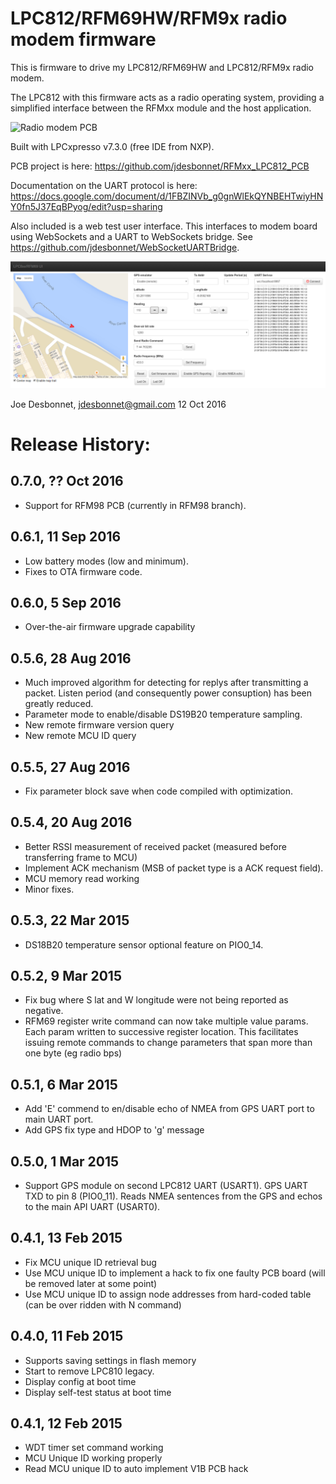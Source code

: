 # LPC812/RFM69HW/RFM9x radio modem firmware

This is firmware to drive my LPC812/RFM69HW and LPC812/RFM9x radio modem.

The LPC812 with this firmware acts as a radio operating system, providing a simplified
interface between the RFMxx module and the host application. 

![Radio modem PCB](https://raw.githubusercontent.com/jdesbonnet/RFMxx_LPC812_PCB/master/doc/rfm69hw_board_populated.jpg)

Built with LPCxpresso v7.3.0 (free IDE from NXP). 

PCB project is here: https://github.com/jdesbonnet/RFMxx_LPC812_PCB

Documentation on the UART protocol is
here:
https://docs.google.com/document/d/1FBZINVb_g0gnWlEkQYNBEHTwiyHNY0fn5J37EqBPyog/edit?usp=sharing


Also included is a web test user interface. This interfaces to modem board using
WebSockets and a UART to WebSockets bridge. See https://github.com/jdesbonnet/WebSocketUARTBridge. 

![test UI](./doc/test_ui.png)


Joe Desbonnet, jdesbonnet@gmail.com
12 Oct 2016

# Release History:

## 0.7.0, ?? Oct 2016
 * Support for RFM98 PCB (currently in RFM98 branch).

## 0.6.1, 11 Sep 2016
 * Low battery modes (low and minimum).
 * Fixes to OTA firmware code.

## 0.6.0, 5 Sep 2016
 * Over-the-air firmware upgrade capability

## 0.5.6, 28 Aug 2016
 * Much improved algorithm for detecting for replys after transmitting a packet. Listen period (and consequently power consuption) has been
greatly reduced.
 * Parameter mode to enable/disable DS19B20 temperature sampling.
 * New remote firmware version query
 * New remote MCU ID query

## 0.5.5, 27 Aug 2016
 * Fix parameter block save when code compiled with optimization. 

## 0.5.4, 20 Aug 2016

 * Better RSSI measurement of received packet (measured before transferring frame to MCU)
 * Implement ACK mechanism (MSB of packet type is a ACK request field).
 * MCU memory read working
 * Minor fixes.

## 0.5.3, 22 Mar 2015

 * DS18B20 temperature sensor optional feature on PIO0_14.

## 0.5.2, 9 Mar 2015

 * Fix bug where S lat and W longitude were not being reported as negative.
 * RFM69 register write command can now take multiple value params. Each param written to successive register location. 
 This facilitates issuing remote commands to change parameters that span more than one byte (eg radio bps)
 
## 0.5.1, 6 Mar 2015
 * Add 'E' commend to en/disable echo of NMEA from GPS UART port to main UART port.
 * Add GPS fix type and HDOP to 'g' message
 
## 0.5.0, 1 Mar 2015
 * Support GPS module on second LPC812 UART (USART1). GPS UART TXD to pin 8 (PIO0_11). Reads NMEA 
 sentences from the GPS and echos to the main API UART (USART0).
 
## 0.4.1, 13 Feb 2015
 * Fix MCU unique ID retrieval bug
 * Use MCU unique ID to implement a hack to fix one faulty PCB board (will be removed later at some point)
 * Use MCU unique ID to assign node addresses from hard-coded table (can be over ridden with N command)
  
## 0.4.0, 11 Feb 2015
 * Supports saving settings in flash memory
 * Start to remove LPC810 legacy.
 * Display config at boot time
 * Display self-test status at boot time
 
## 0.4.1, 12 Feb 2015
 * WDT timer set command working
 * MCU Unique ID working properly
 * Read MCU unique ID to auto implement V1B PCB hack
 
